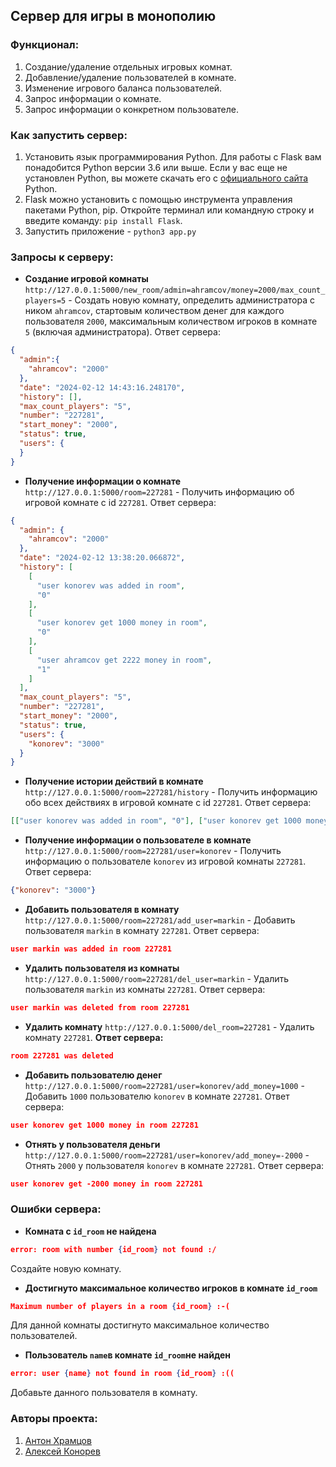 ## Сервер для игры в монополию ##
### Функционал: ###
1. Создание/удаление отдельных игровых комнат.
2. Добавление/удаление пользователей в комнате.
3. Изменение игрового баланса пользователей.
4. Запрос информации о комнате.
5. Запрос информации о конкретном пользователе.

### Как запустить сервер: ###
1. Установить язык программирования Python.
Для работы с Flask вам понадобится Python версии 3.6 или выше. Если у вас еще не установлен Python, вы можете скачать его с [официального сайта](http://python.org) Python.
2. Flask можно установить с помощью инструмента управления пакетами Python, pip. Откройте терминал или командную строку и введите команду: ``` pip install Flask ```.
3. Запустить приложение -  ``` python3 app.py ```

### Запросы к серверу: ###
* **Создание игровой комнаты**
```http://127.0.0.1:5000/new_room/admin=ahramcov/money=2000/max_count_players=5``` - Создать новую комнату, определить администратора с ником ``` ahramcov ```, стартовым количеством денег для каждого пользователя ``` 2000 ```, максимальным количеством игроков в комнате ``` 5``` (включая администратора).
Ответ сервера:
```json
{
  "admin":{
    "ahramcov": "2000"
  },  
  "date": "2024-02-12 14:43:16.248170",
  "history": [],
  "max_count_players": "5",  
  "number": "227281",  
  "start_money": "2000",  
  "status": true,  
  "users": {
  }
}
```
* **Получение информации о комнате**
```http://127.0.0.1:5000/room=227281``` - Получить информацию об игровой комнате с id ```227281```. Ответ сервера:
```json
{
  "admin": {
    "ahramcov": "2000"
  },
  "date": "2024-02-12 13:38:20.066872",
  "history": [
    [
      "user konorev was added in room",
      "0"
    ],
    [
      "user konorev get 1000 money in room",
      "0"
    ],
    [
      "user ahramcov get 2222 money in room",
      "1"
    ]
  ],
  "max_count_players": "5",
  "number": "227281",
  "start_money": "2000",
  "status": true,
  "users": {
    "konorev": "3000"
  }
}
```
* **Получение истории действий в комнате**
```http://127.0.0.1:5000/room=227281/history``` - Получить информацию обо всех действиях в игровой комнате с id ```227281```. Ответ сервера:
```json
[["user konorev was added in room", "0"], ["user konorev get 1000 money in room", 0], ["user ahramcov get 2222 money in room", 1]]
```
* **Получение информации о пользователе в комнате**
```http://127.0.0.1:5000/room=227281/user=konorev``` - Получить информацию о пользователе ```konorev``` из игровой комнаты ```227281```. Ответ сервера:
```json
{"konorev": "3000"}
```
* **Добавить пользователя в комнату**
```http://127.0.0.1:5000/room=227281/add_user=markin``` - Добавить пользователя ```markin``` в комнату ```227281```. Ответ сервера:
```json
user markin was added in room 227281
```
* **Удалить пользователя из комнаты**
```http://127.0.0.1:5000/room=227281/del_user=markin``` - Удалить пользователя ```markin``` из комнаты ```227281```. Ответ сервера:
```json
user markin was deleted from room 227281
```
* **Удалить комнату**
```http://127.0.0.1:5000/del_room=227281``` - Удалить комнату ```227281```. **Ответ сервера:**
```json
room 227281 was deleted
```
* **Добавить пользователю денег**
``` http://127.0.0.1:5000/room=227281/user=konorev/add_money=1000``` - Добавить ```1000``` пользователю ```konorev``` в комнате ```227281```. Ответ сервера:
```json
user konorev get 1000 money in room 227281
```
* **Отнять у пользователя деньги**
``` http://127.0.0.1:5000/room=227281/user=konorev/add_money=-2000``` - Отнять ```2000``` у пользователя ```konorev``` в комнате ```227281```. Ответ сервера:
```json
user konorev get -2000 money in room 227281
```
### Ошибки сервера: ###
* **Комната с ```id_room``` не найдена**
```json
error: room with number {id_room} not found :/
```
Создайте новую комнату.
* **Достигнуто максимальное количество игроков в комнате ```id_room```**
```json
Maximum number of players in a room {id_room} :-(
```
Для данной комнаты достигнуто максимальное количество пользователей.
* **Пользователь ```name```в комнате ```id_room```не найден**
```json
error: user {name} not found in room {id_room} :((
```
Добавьте данного пользователя в комнату.

### Авторы проекта: ###
1. [Антон Храмцов](https://t.me/ahramcov2022)
2. [Алексей Конорев](https://t.me/Docitin)